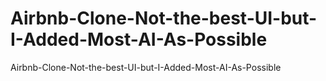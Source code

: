 # Airbnb-Clone-Not-the-best-UI-but-I-Added-Most-AI-As-Possible
Airbnb-Clone-Not-the-best-UI-but-I-Added-Most-AI-As-Possible
